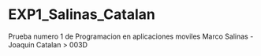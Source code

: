# EXP1_Salinas_Catalan
Prueba numero 1 de Programacion en aplicaciones moviles
Marco Salinas - Joaquin Catalan > 003D

